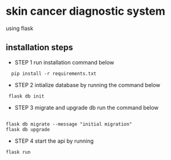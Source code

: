 # skin cancer diagnostic system

using flask

## installation steps

- STEP 1
  run installation command below

```
  pip install -r requirements.txt

```

- STEP 2
  intialize database by running the command below

```
 flask db init
```

- STEP 3
  migrate and upgrade db run the command below

```

flask db migrate --message "initial migration"
flask db upgrade
```

- STEP 4
  start the api by running

```
flask run
```
